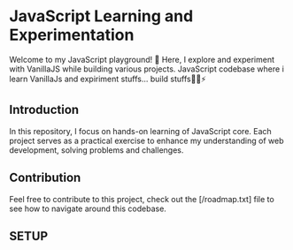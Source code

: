 # JavaScript Learning and Experimentation

Welcome to my JavaScript playground! 🚀 Here, I explore and experiment with VanillaJS while building various projects.
JavaScript codebase where i learn VanillaJs and expiriment stuffs... build stuffs👩‍🍳⚡

## Introduction

In this repository, I focus on hands-on learning of JavaScript core. Each project serves as a practical exercise to enhance my understanding of web development, solving problems and challenges.

## Contribution

Feel free to contribute to this project, check out the [/roadmap.txt] file to see how to navigate around this codebase.

## SETUP
